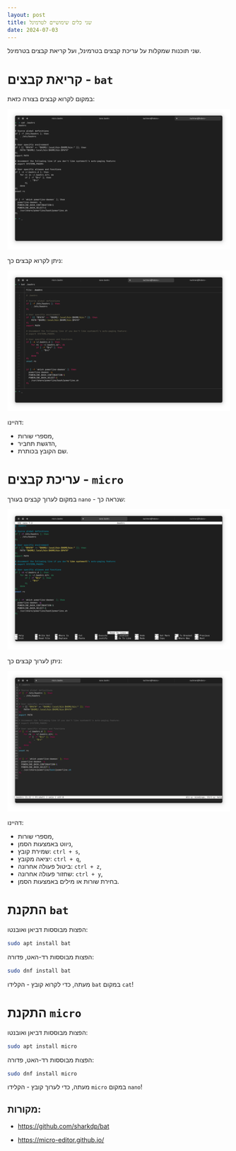```yaml
---
layout: post
title: שני כלים שימושיים לטרמינל
date: 2024-07-03
---
```

שני תוכנות שמקלות על עריכת קבצים בטרמינל, ועל קריאת קבצים בטרמינל.

# קריאת קבצים - `bat`
במקום לקרוא קבצים בצורה כזאת:

![cat](/assets/cat.png)

ניתן לקרוא קבצים כך:

![bat](/assets/bat.png)

דהיינו:

- מספרי שורות,
- הדגשת תחביר,
- שם הקובץ בכותרת.

# עריכת קבצים - `micro`
במקום לערוך קבצים בעורך `nano` - שנראה כך:

![nano](/assets/nano.png)

ניתן לערוך קבצים כך:

![micro](/assets/micro.png)

דהיינו:

- מספרי שורות,
- ניווט באמצעות הסמן,
- שמירת קובץ: `ctrl + s`,
- יציאה מקובץ: `ctrl + q`,
- ביטול פעולה אחרונה: `ctrl + z`,
- שחזור פעולה אחרונה: `ctrl + y`,
- בחירת שורות או מילים באמצעות הסמן.

# התקנת `bat`
הפצות מבוססות דביאן ואובנטו:

```sh
sudo apt install bat
```

הפצות מבוססות רד-האט, פדורה:

```sh
sudo dnf install bat
```

מעתה, כדי לקרוא קובץ - הקלידו `bat` במקום `cat`!

# התקנת `micro`
הפצות מבוססות דביאן ואובנטו:

```sh
sudo apt install micro
```

הפצות מבוססות רד-האט, פדורה:

```sh
sudo dnf install micro
```

מעתה, כדי לערוך קובץ - הקלידו `micro` במקום `nano`!

## מקורות:

- https://github.com/sharkdp/bat

- https://micro-editor.github.io/
